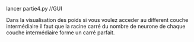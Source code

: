 lancer partie4.py //GUI

Dans la visualisation des poids si vous voulez acceder au different couche intermédiaire il faut que la racine carré du nombre de neurone de chaque couche intermédiaire forme un carré parfait.

